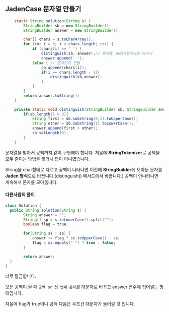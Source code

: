 ## JadenCase 문자열 만들기

```java
    static String solution(String s) {
        StringBuilder sb = new StringBuilder();
        StringBuilder answer = new StringBuilder();

        char[] chars = s.toCharArray();
        for (int i = 0; i < chars.length; i++) {
            if (chars[i] == ' ') {
                distinguish(sb, answer);// 문자를 Jaden형식으로 바꾸기
                answer.append(' ');
            }else { // 문자인거 판별
                sb.append(chars[i]);
                if(i == chars.length - 1){
                    distinguish(sb,answer);
                }
            }
        }
        return answer.toString();
    }

    private static void distinguish(StringBuilder sb, StringBuilder answer) {
        if(sb.length() > 0){
            String first = sb.substring(0,1).toUpperCase();
            String other = sb.substring(1).toLowerCase();
            answer.append(first + other);
            sb.setLength(0);
        }
    }
```

문자열을 받아서 공백까지 같이 구현해야 합니다. 처음에 **StringTokenizer**로 공백을 모두 줄이는 방법을 썻더니 답이 아니였습니다.

String을 char형태로 자르고 공백이 나타나면 이전에 **StringBuilder**에 모아둔 문자를 **Jaden 형식**으로 바꿉니다.(distinguish() 메서드에서 바꿉니다.) 공백이 안나타나면 계속해서 문자를 모아둡니다. 



#### 다른사람의 풀이

```java
class Solution {
  public String solution(String s) {
        String answer = "";
        String[] sp = s.toLowerCase().split("");
        boolean flag = true;

        for(String ss : sp) {
            answer += flag ? ss.toUpperCase() : ss;
            flag = ss.equals(" ") ? true : false;
        }

        return answer;
  }
}
```

너무 깔금합니다.

모든 공백이 올 때 `공백 or 첫 번째 문자`를 대문자로 바꾸고 answer 변수에 집어넣는 형태입니다.

처음에 flag가 true이니 공백 다음은 무조건 대문자가 들어갈 것 입니다.